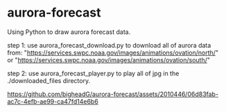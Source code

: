 # aurora-forecast
Using Python to draw aurora forecast data.

step 1: use aurora_forecast_download.py to download all of aurora data from: "https://services.swpc.noaa.gov/images/animations/ovation/north/" or "https://services.swpc.noaa.gov/images/animations/ovation/south/"  

step 2: use aurora_forecast_player.py to play all of jpg in the ./downloaded_files directory.




https://github.com/bigheadG/aurora-forecast/assets/2010446/06d83fab-ac7c-4efb-ae99-ca47fd14e6b6

